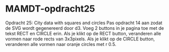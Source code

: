 # MAMDT-opdracht25

Opdracht 25: City data with squares and circles
Pas opdracht 14 aan zodat de SVG wordt gegenereerd door d3. Voeg 2 buttons in je pagina toe met de tekst RECT en CIRCLE erin. Als je klikt op de RECT button, veranderen alle vormen naar rode rects van 3x3pixels. Als je klikt op de CIRCLE button, veranderen alle vormen naar oranje circles met r 0.5.
